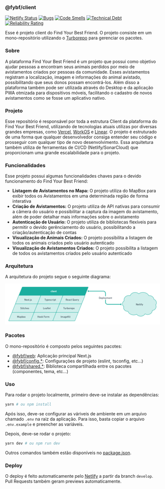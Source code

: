 ### @fybf/client

[![Netlify Status](https://api.netlify.com/api/v1/badges/10d5632c-1a43-4682-bc3d-9a3d90d40096/deploy-status)](https://app.netlify.com/sites/findyourbestfriend/deploys)
[![Bugs](https://sonarcloud.io/api/project_badges/measure?project=FindYourBestFriend_client&metric=bugs)](https://sonarcloud.io/summary/new_code?id=FindYourBestFriend_client)
[![Code Smells](https://sonarcloud.io/api/project_badges/measure?project=FindYourBestFriend_client&metric=code_smells)](https://sonarcloud.io/summary/new_code?id=FindYourBestFriend_client)
[![Technical Debt](https://sonarcloud.io/api/project_badges/measure?project=FindYourBestFriend_client&metric=sqale_index)](https://sonarcloud.io/summary/new_code?id=FindYourBestFriend_client)
[![Reliability Rating](https://sonarcloud.io/api/project_badges/measure?project=FindYourBestFriend_client&metric=reliability_rating)](https://sonarcloud.io/summary/new_code?id=FindYourBestFriend_client)

Esse é projeto client do Find Your Best Friend. O projeto consiste em um mono-repositório utilizando o [Turborepo](https://turborepo.org/) para gerenciar os pacotes.

### Sobre

A plataforma Find Your Best Friend é um projeto que possui como objetivo ajudar pessoas a encontram seus animais perdidos por meio de avistamentos criados por pessoas da comunidade. Esses avistamentos registram a localização, imagem e informações do animal avistado, possibilitando que seus donos possam encontrá-los. Além disso a plataforma também pode ser utilizada através do Desktop e da aplicação PWA otmizada para dispositivos móveis, facilitando o cadastro de novos avistamentos como se fosse um aplicativo nativo.

### Projeto

Esse repositório é responsável por toda a estrutura Client da plataforma do Find Your Best Friend, utilizando de tecnologias atuais utilizas por diversas grandes empresas, como [Vercel](https://vercel.com/), [WorkOS](https://workos.com/) e [Linear](https://linear.app/). O projeto é estruturado de uma forma que qualquer desenvolvedor consiga entender seu código e prosseguir com qualquer tipo de novo desenvolvimento. Essa arquitetura também utiliza de ferramentas de CI/CD (Netlify/SonarCloud) que proporcionam uma grande escalabilidade para o projeto.

### Funcionalidades

Esse projeto possui algumas funcionalidades chaves para o devido funcionamento do Find Your Best Friend:
- **Listagem de Avistamentos no Mapa:** O projeto utiliza do MapBox para exibir todos os Avistamentos em uma determinada região de forma interativa
- **Criação de Avistamentos:** O projeto utiliza de API nativas para consumir a câmera do usuário e possibilitar a captura da imagem do avistamento, além de poder detalhar mais informações sobre o avistamento
- **Autenticação de Usuário:** O projeto utiliza de bibliotecas flexíveis para permitir o devido gerênciamento do usuário, possibilitando a criação/autenticação de contas
- **Visualização de Animais Criados:** O projeto possibilita a listagem de todos os animais criados pelo usuário autenticado
- **Visualização de Avistamentos Criados:** O projeto possibilita a listagem de todos os avistamentos criados pelo usuário autenticado

### Arquitetura

A arquitetura do projeto segue o seguinte diagrama:

![Image](.github/docs/assets/architecture.png)

### Pacotes

O mono-repositório é composto pelos seguintes pacotes:

- [@fybf/web](packages/apps/web): Aplicação principal Next.js
- [@fybf/config.\*](packages/config): Configurações de projeto (eslint, tsconfig, etc...)
- [@fybf/shared.\*](packages/shared): Biblioteca compartilhada entre os pacotes (componentes, tema, etc...)

### Uso

Para rodar o projeto localmente, primeiro deve-se instalar as dependências:

```bash
yarn # ou npm install
```

Após isso, deve-se configurar as váriveis de ambiente em um arquivo chamado `.env` na raiz da aplicação. Para isso, basta copiar o arquivo `.env.example` e preencher as variáveis.

Depois, deve-se rodar o projeto:

```bash
yarn dev # ou npm run dev
```

Outros comandos também estão disponíveis no [package.json](package.json).

### Deploy

O deploy é feito automaticamente pelo [Netlify](https://www.netlify.com/) a partir da branch `develop`. Pull Requests também geram previews automaticamente.
